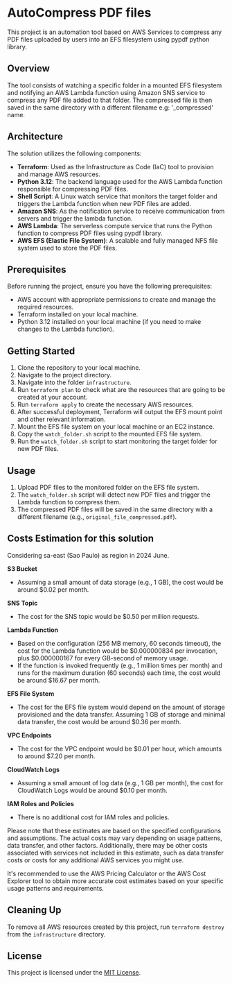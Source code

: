 # AutoCompress PDF files

This project is an automation tool based on AWS Services to compress any PDF files uploaded by users into an EFS filesystem using pypdf python library.

## Overview

The tool consists of watching a specific folder in a mounted EFS filesystem and notifying an AWS Lambda function using Amazon SNS service to compress any PDF file added to that folder. The compressed file is then saved in the same directory with a different filename e.g: '_compressed' name.

## Architecture

The solution utilizes the following components:

- **Terraform**: Used as the Infrastructure as Code (IaC) tool to provision and manage AWS resources.
- **Python 3.12**: The backend language used for the AWS Lambda function responsible for compressing PDF files.
- **Shell Script**: A Linux watch service that monitors the target folder and triggers the Lambda function when new PDF files are added.
- **Amazon SNS**: As the notification service to receive communication from servers and trigger the lambda function.
- **AWS Lambda**: The serverless compute service that runs the Python function to compress PDF files using pypdf library.
- **AWS EFS (Elastic File System)**: A scalable and fully managed NFS file system used to store the PDF files.

## Prerequisites

Before running the project, ensure you have the following prerequisites:

- AWS account with appropriate permissions to create and manage the required resources.
- Terraform installed on your local machine.
- Python 3.12 installed on your local machine (if you need to make changes to the Lambda function).

## Getting Started

1. Clone the repository to your local machine.
2. Navigate to the project directory.
3. Navigate into the folder `infrastructure`.
4. Run `terraform plan` to check what are the resources that are going to be created at your account.
5. Run `terraform apply` to create the necessary AWS resources.
6. After successful deployment, Terraform will output the EFS mount point and other relevant information.
7. Mount the EFS file system on your local machine or an EC2 instance.
8. Copy the `watch_folder.sh` script to the mounted EFS file system.
9. Run the `watch_folder.sh` script to start monitoring the target folder for new PDF files.

## Usage

1. Upload PDF files to the monitored folder on the EFS file system.
2. The `watch_folder.sh` script will detect new PDF files and trigger the Lambda function to compress them.
3. The compressed PDF files will be saved in the same directory with a different filename (e.g., `original_file_compressed.pdf`).

## Costs Estimation for this solution

Considering sa-east (Sao Paulo) as region in 2024 June.

**S3 Bucket**
- Assuming a small amount of data storage (e.g., 1 GB), the cost would be around $0.02 per month.

**SNS Topic**
- The cost for the SNS topic would be $0.50 per million requests.

**Lambda Function**
- Based on the configuration (256 MB memory, 60 seconds timeout), the cost for the Lambda function would be $0.000000834 per invocation, plus $0.000000167 for every GB-second of memory usage.
- If the function is invoked frequently (e.g., 1 million times per month) and runs for the maximum duration (60 seconds) each time, the cost would be around $16.67 per month.

**EFS File System**
- The cost for the EFS file system would depend on the amount of storage provisioned and the data transfer. Assuming 1 GB of storage and minimal data transfer, the cost would be around $0.36 per month.

**VPC Endpoints**
- The cost for the VPC endpoint would be $0.01 per hour, which amounts to around $7.20 per month.

**CloudWatch Logs**
- Assuming a small amount of log data (e.g., 1 GB per month), the cost for CloudWatch Logs would be around $0.10 per month.

**IAM Roles and Policies**
- There is no additional cost for IAM roles and policies.

Please note that these estimates are based on the specified configurations and assumptions. The actual costs may vary depending on usage patterns, data transfer, and other factors. Additionally, there may be other costs associated with services not included in this estimate, such as data transfer costs or costs for any additional AWS services you might use.

It's recommended to use the AWS Pricing Calculator or the AWS Cost Explorer tool to obtain more accurate cost estimates based on your specific usage patterns and requirements.

## Cleaning Up

To remove all AWS resources created by this project, run `terraform destroy` from the `infrastructure` directory.

## License

This project is licensed under the [MIT License](LICENSE).